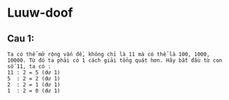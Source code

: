 # Luuw-doof
## Cau 1:
	Ta có thể mở rộng vấn đề, không chỉ là 11 mà có thể là 100, 1000, 10000. Từ đó ta phải có 1 cách giải tổng quát hơn. Hãy bắt đầu từ con số 11, ta có :
	11 : 2 = 5 (dư 1)
	5  : 2 = 2 (dư 1)
	2  : 2 = 1 (dư 1)
	1  : 2 = 0 (dư 1)






















